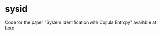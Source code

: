 # sysid
Code for the paper "System Identification with Copula Entropy" available at [here](https://majianthu.github.io/sysid-ce.pdf)
